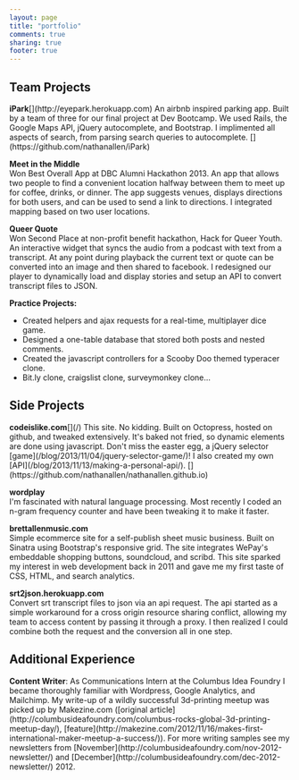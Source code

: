 ```yaml
---
layout: page
title: "portfolio"
comments: true
sharing: true
footer: true
---
```


<h2>Team Projects</h2>
<strong>iPark</strong><span id="portfolio-links">[<i class='fa fa-external-link'></i>](http://eyepark.herokuapp.com)</span>  
An airbnb inspired parking app. Built by a team of three for our final project at Dev Bootcamp. We used Rails, the Google Maps API, jQuery autocomplete, and Bootstrap. I implimented all aspects of search, from parsing search queries to autocomplete. [<i class='fa fa-code'></i>](https://github.com/nathanallen/iPark)

<strong>Meet in the Middle</strong><span id="portfolio-links">[<i class='fa fa-external-link'></i>](http://waneka.github.io/middle)</span>  
Won Best Overall App at DBC Alumni Hackathon 2013. An app that allows two people to find a convenient location halfway between them to meet up for coffee, drinks, or dinner. The app suggests venues, displays directions for both users, and can be used to send a link to directions. I integrated mapping based on two user locations. [<i class='fa fa-code'></i>](https://github.com/waneka/middle)

<strong>Queer Quote</strong><span id="portfolio-links">[<i class='fa fa-external-link'></i>](http://queerquote.com/)</span>  
Won Second Place at non-profit benefit hackathon, Hack for Queer Youth. An interactive widget that syncs the audio from a podcast with text from a transcript. At any point during playback the current text or quote can be converted into an image and then shared to facebook. I redesigned our player to dynamically load and display stories and setup an API to convert transcript files to JSON. [<i class='fa fa-code'></i>](https://github.com/SamSamskies/Queer-Quote)

<strong>Practice Projects:</strong>  
* Created helpers and ajax requests for a real-time, multiplayer dice game.<span id="portfolio-links"> [<i class='fa fa-code'></i>](https://github.com/tiger-swallowtails-2013/liars-dice)</span>  
* Designed a one-table database that stored both posts and nested comments.<span id="portfolio-links"> [<i class='fa fa-code'></i>](https://github.com/tiger-swallowtails-2013/gutoverflow)</span>   
* Created the javascript controllers for a Scooby Doo themed typeracer clone.<span id="portfolio-links"> [<i class='fa fa-code'></i>](https://github.com/tiger-swallowtails-2013/speedracer/)</span>  
* Bit.ly clone, craigslist clone, surveymonkey clone...<span id="portfolio-links"> [<i class='fa fa-code'></i>](https://github.com/nathanallen?tab=repositories)</span>  

<h2>Side Projects</h2>
<strong>codeislike.com</strong><span id="portfolio-links">[<i class='fa fa-external-link'></i>](/)</span>  
This site. No kidding. Built on Octopress, hosted on github, and tweaked extensively. It's baked not fried, so dynamic elements are done using javascript. Don't miss the easter egg, a jQuery selector [game](/blog/2013/11/04/jquery-selector-game/)! I also created my own [API](/blog/2013/11/13/making-a-personal-api/). [<i class='fa fa-code'></i>](https://github.com/nathanallen/nathanallen.github.io)

<strong>wordplay</strong><span id="portfolio-links"> [<i class='fa fa-external-link'></i>](https://github.com/nathanallen/wordplay)</span>  
I'm fascinated with natural language processing. Most recently I coded an n-gram frequency counter and have been tweaking it to make it faster.

<strong>brettallenmusic.com</strong><span id="portfolio-links">[<i class='fa fa-external-link'></i>](http://app.brettallenmusic.com)</span>  
Simple ecommerce site for a self-publish sheet music business. Built on Sinatra using Bootstrap's responsive grid. The site integrates WePay's embeddable shopping buttons, soundcloud, and scribd. This site sparked my interest in web development back in 2011 and gave me my first taste of CSS, HTML, and search analytics.

<strong>srt2json.herokuapp.com</strong><span id="portfolio-links">[<i class='fa fa-external-link'></i>](http://srt2json.herokuapp.com/)</span>  
Convert srt transcript files to json via an api request. The api started as a simple workaround for a cross origin resource sharing conflict, allowing my team to access content by passing it through a proxy. I then realized I could combine both the request and the conversion all in one step. [<i class='fa fa-code'></i>](https://github.com/nathanallen/srt-to-json-api/)

<h2>Additional Experience</h2>
<strong>Content Writer</strong>: As Communications Intern at the Columbus Idea Foundry I became thoroughly familiar with Wordpress, Google Analytics, and Mailchimp. My write-up of a wildly successful 3d-printing meetup was picked up by Makezine.com ([original article](http://columbusideafoundry.com/columbus-rocks-global-3d-printing-meetup-day/), [feature](http://makezine.com/2012/11/16/makes-first-international-maker-meetup-a-success/)). For more writing samples see my newsletters from [November](http://columbusideafoundry.com/nov-2012-newsletter/) and [December](http://columbusideafoundry.com/dec-2012-newsletter/) 2012.
